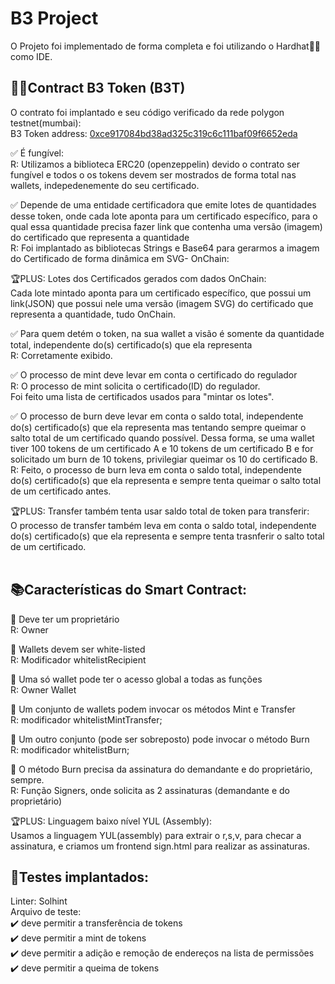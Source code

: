 # B3 Project

O Projeto foi implementado de forma completa e foi utilizando o Hardhat👷‍♀️ como IDE. 

## 👨‍💻Contract B3 Token (B3T)
O contrato foi implantado e seu código verificado da rede polygon testnet(mumbai):<br/>
B3 Token address: [0xce917084bd38ad325c319c6c111baf09f6652eda](https://mumbai.polygonscan.com/address/0xce917084bd38ad325c319c6c111baf09f6652eda)
<br/>


✅ É fungível: <br/>
 R: Utilizamos a biblioteca ERC20 (openzeppelin) devido o contrato ser fungível e todos o os tokens devem ser mostrados de forma total nas wallets, indepedenemente do seu certificado.<br/>


✅ Depende de uma entidade certificadora  que emite lotes de quantidades desse token, onde cada lote aponta para um certificado específico, para o qual essa quantidade precisa fazer link que contenha uma versão (imagem) do certificado que representa a quantidade<br/>
R: Foi implantado as bibliotecas Strings e Base64 para gerarmos a imagem do Certificado de forma dinâmica em SVG- OnChain:<br/>

🏆PLUS: Lotes dos Certificados gerados com dados OnChain:<br/>
Cada lote mintado aponta para um certificado específico, que possui um link(JSON) que possui nele uma versão (imagem SVG) do certificado que representa a quantidade, tudo OnChain.

✅ Para quem detém o token, na sua wallet a visão é somente da quantidade total, independente do(s) certificado(s) que ela representa<br/>
R: Corretamente exibido.

✅ O processo de mint deve levar em conta o certificado do regulador<br/>
R: O processo de mint solicita o certificado(ID) do regulador.<br/>
Foi feito uma lista de certificados usados para "mintar os lotes".<br/>

✅ O processo de burn deve levar em conta o saldo total, independente do(s) certificado(s) que ela representa mas tentando sempre queimar o salto total de um certificado quando possível. Dessa forma, se uma wallet tiver 100 tokens de um certificado A e 10 tokens de um certificado B e for solicitado um burn de 10 tokens, privilegiar queimar os 10 do certificado B.<br/>
R: Feito, o processo de burn leva em conta o saldo total, independente do(s) certificado(s) que ela representa e sempre tenta queimar o salto total de um certificado antes.<br/>

🏆PLUS: Transfer também tenta usar saldo total de token para transferir:<br/>
O processo de transfer também leva em conta o saldo total, independente do(s) certificado(s) que ela representa e sempre tenta trasnferir o salto total de um certificado.<br/><br/>

## 📚Características do Smart Contract:<br/>

🔹 Deve ter um proprietário<br/>
R: Owner<br/>

🔹 Wallets devem ser white-listed<br/>
R: Modificador whitelistRecipient <br/>

🔹 Uma só wallet pode ter o acesso global a todas as funções<br/>
R: Owner Wallet<br/>

🔹 Um conjunto de wallets podem invocar os métodos Mint e Transfer<br/>
R: modificador whitelistMintTransfer; <br/>

🔹 Um outro conjunto (pode ser sobreposto) pode invocar o método Burn<br/>
R: modificador whitelistBurn; <br/>

🔹 O método Burn precisa da assinatura do demandante e do proprietário, sempre.<br/>
R: Função Signers, onde solicita as 2 assinaturas (demandante e do proprietário)<br/>

 🏆PLUS: Linguagem baixo nível YUL (Assembly):<br/>
Usamos a linguagem YUL(assembly) para extrair o r,s,v, para checar a assinatura, e criamos um frontend sign.html para realizar as assinaturas.

## 🚨Testes implantados:<br/>

Linter: Solhint<br/>
Arquivo de teste:<br/>
    ✔️ deve permitir a transferência de tokens<br/>
    ✔️ deve permitir a mint de tokens<br/>
    ✔️ deve permitir a adição e remoção de endereços na lista de permissões<br/>
    ✔️ deve permitir a queima de tokens<br/>
```shell

```
